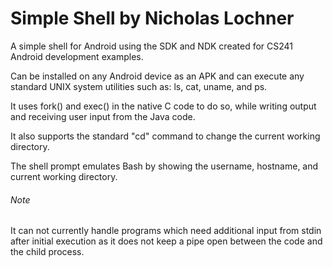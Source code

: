 # Simple Shell by Nicholas Lochner
A simple shell for Android using the SDK and NDK created for CS241 Android development examples.

Can be installed on any Android device as an APK and can execute any standard UNIX system utilities such as: ls, cat, uname, and ps. 

It uses fork() and exec() in the native C code to do so, while writing output and receiving user input from the Java code.

It also supports the standard "cd" command to change the current working directory. 

The shell prompt emulates Bash by showing the username, hostname, and current working directory.

###### Note
It can not currently handle programs which need additional input from stdin after initial execution as it does not keep a pipe open between the code and the child process.
